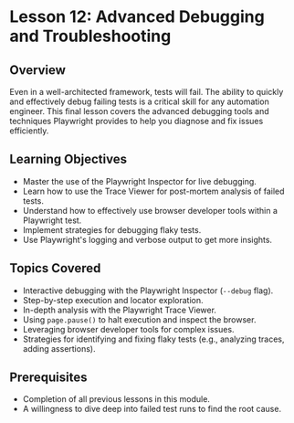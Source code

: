 # Lesson 12: Advanced Debugging and Troubleshooting

## Overview

Even in a well-architected framework, tests will fail. The ability to quickly and effectively debug failing tests is a critical skill for any automation engineer. This final lesson covers the advanced debugging tools and techniques Playwright provides to help you diagnose and fix issues efficiently.

## Learning Objectives

- Master the use of the Playwright Inspector for live debugging.
- Learn how to use the Trace Viewer for post-mortem analysis of failed tests.
- Understand how to effectively use browser developer tools within a Playwright test.
- Implement strategies for debugging flaky tests.
- Use Playwright's logging and verbose output to get more insights.

## Topics Covered

- Interactive debugging with the Playwright Inspector (`--debug` flag).
- Step-by-step execution and locator exploration.
- In-depth analysis with the Playwright Trace Viewer.
- Using `page.pause()` to halt execution and inspect the browser.
- Leveraging browser developer tools for complex issues.
- Strategies for identifying and fixing flaky tests (e.g., analyzing traces, adding assertions).

## Prerequisites

- Completion of all previous lessons in this module.
- A willingness to dive deep into failed test runs to find the root cause.